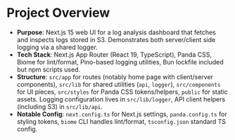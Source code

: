 # Project Overview
- **Purpose**: Next.js 15 web UI for a log analysis dashboard that fetches and inspects logs stored in S3. Demonstrates both server/client side logging via a shared logger.
- **Tech Stack**: Next.js App Router (React 19, TypeScript), Panda CSS, Biome for lint/format, Pino-based logging utilities, Bun lockfile included but npm scripts used.
- **Structure**: `src/app` for routes (notably home page with client/server components), `src/lib` for shared utilities (`api`, `logger`), `src/components` for UI pieces, `src/styles` for Panda CSS tokens/helpers, `public` for static assets. Logging configuration lives in `src/lib/logger`, API client helpers (including S3) in `src/lib/api`.
- **Notable Config**: `next.config.ts` for Next.js settings, `panda.config.ts` for styling tokens, `biome` CLI handles lint/format, `tsconfig.json` standard TS config.
